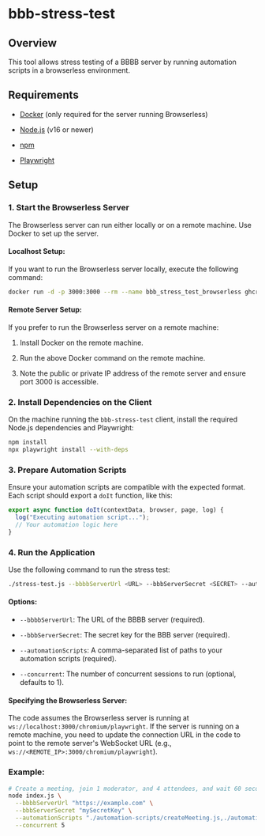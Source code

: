 
# bbb-stress-test 

## Overview

This tool allows stress testing of a BBBB server by running automation scripts in a browserless environment.

## Requirements 
 
- [Docker](https://www.docker.com/)  (only required for the server running Browserless)
 
- [Node.js](https://nodejs.org/)  (v16 or newer)
 
- [npm](https://www.npmjs.com/)
 
- [Playwright](https://playwright.dev/)

## Setup 

### 1. Start the Browserless Server 

The Browserless server can run either locally or on a remote machine. Use Docker to set up the server.

#### Localhost Setup: 

If you want to run the Browserless server locally, execute the following command:


```bash
docker run -d -p 3000:3000 --rm --name bbb_stress_test_browserless ghcr.io/browserless/multi
```

#### Remote Server Setup: 

If you prefer to run the Browserless server on a remote machine:

1. Install Docker on the remote machine.

2. Run the above Docker command on the remote machine.

3. Note the public or private IP address of the remote server and ensure port 3000 is accessible.

### 2. Install Dependencies on the Client 
On the machine running the `bbb-stress-test` client, install the required Node.js dependencies and Playwright:

```bash
npm install
npx playwright install --with-deps
```

### 3. Prepare Automation Scripts 
Ensure your automation scripts are compatible with the expected format. Each script should export a `doIt` function, like this:

```javascript
export async function doIt(contextData, browser, page, log) {
  log("Executing automation script...");
  // Your automation logic here
}
```

### 4. Run the Application 

Use the following command to run the stress test:


```bash
./stress-test.js --bbbbServerUrl <URL> --bbbServerSecret <SECRET> --automationScripts <SCRIPTS> [--concurrent <SESSIONS>]
```

#### Options: 
 
- `--bbbbServerUrl`: The URL of the BBBB server (required).
 
- `--bbbServerSecret`: The secret key for the BBB server (required).
 
- `--automationScripts`: A comma-separated list of paths to your automation scripts (required).
 
- `--concurrent`: The number of concurrent sessions to run (optional, defaults to 1).

#### Specifying the Browserless Server: 
The code assumes the Browserless server is running at `ws://localhost:3000/chromium/playwright`. If the server is running on a remote machine, you need to update the connection URL in the code to point to the remote server's WebSocket URL (e.g., `ws://<REMOTE_IP>:3000/chromium/playwright`).
### Example: 


```bash
# Create a meeting, join 1 moderator, and 4 attendees, and wait 60 seconds
node index.js \
  --bbbbServerUrl "https://example.com" \
  --bbbServerSecret "mySecretKey" \
  --automationScripts "./automation-scripts/createMeeting.js,./automation-scripts/printJoinUrls.js,./automation-scripts/joinMeetingAsModeratorIfFirstSession.js,./automation-scripts/joinMeetingAsAttendeeIfNotFirstSession.js,./automation-scripts/sleep60Seconds.js" \
  --concurrent 5
```
